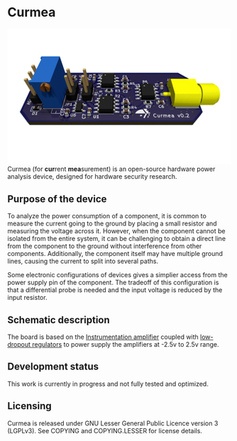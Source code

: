 # Curmea

![Curmea Device](Curmea.png)
Curmea (for **cur**rent **mea**surement) is an open-source hardware power analysis device, designed for hardware security research.

## Purpose of the device

To analyze the power consumption of a component, it is common to measure the current going to the ground by placing a small resistor and measuring the voltage across it. However, when the component cannot be isolated from the entire system, it can be challenging to obtain a direct line from the component to the ground without interference from other components. Additionally, the component itself may have multiple ground lines, causing the current to split into several paths.

Some electronic configurations of devices gives a simplier access from the power supply pin of the component.
The tradeoff of this configuration is that a differential probe is needed and the input voltage is reduced by the input resistor.

## Schematic description

The board is based on the [Instrumentation amplifier](https://en.wikipedia.org/wiki/Instrumentation_amplifier) coupled with [low-dropout regulators](https://en.wikipedia.org/wiki/Low-dropout_regulator) to power supply the amplifiers at -2.5v to 2.5v range.

## Development status

This work is currently in progress and not fully tested and optimized.

## Licensing

Curmea is released under GNU Lesser General Public Licence version 3 (LGPLv3). See COPYING and COPYING.LESSER for license details.